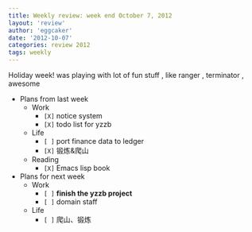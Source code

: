 ```yaml
---
title: Weekly review: week end October 7, 2012 
layout: 'review'
author: 'eggcaker'
date: '2012-10-07'
categories: review 2012
tags: weekly
---
```



Holiday week! was playing with lot of fun stuff , like ranger , terminator ,
awesome

  * Plans from last week 
    * Work 
      * `[X]` notice system 
      * `[X]` todo list for yzzb 
    * Life 
      * `[ ]` port finance data to ledger 
      * `[X]` 锻炼&爬山 
    * Reading 
      * `[X]` Emacs lisp book 
  * Plans for next week 
    * Work 
      * `[ ]` **finish the yzzb project**
      * `[ ]` domain staff 
    * Life 
      * `[ ]` 爬山、锻炼 

